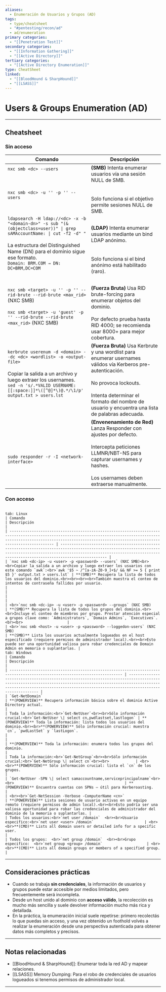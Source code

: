 ```yaml
---
aliases:
  - Enumeración de Usuarios y Grupos (AD)
tags:
  - type/cheatsheet
  - "#pentesting/recon/ad"
  - ad/enumeration
primary categories:
  - "[[Penetration Test]]"
secondary categories:
  - "[[Information Gathering]]"
  - "[[Active Directory]]"
tertiary categories:
  - "[[Active Directory Enumeration]]"
type: CheatSheet
linked:
  - "[[BloodHound & SharpHound]]"
  - "[[LSASS]]"
---
```

# Users & Groups Enumeration (AD)

***

## Cheatsheet

### Sin acceso

| Comando                                                                                                                                                                                                                                                          | Descripción                                                                                                                                                                                                                                        |
| ---------------------------------------------------------------------------------------------------------------------------------------------------------------------------------------------------------------------------------------------------------------- | -------------------------------------------------------------------------------------------------------------------------------------------------------------------------------------------------------------------------------------------------- |
| `nxc smb <dc> --users`<br><br><br><br>`nxc smb <dc> -u '' -p '' --users`<br><br><br>                                                                                                                                                                             | **(SMB)** Intenta enumerar usuarios vía una sesión NULL de SMB. <br><br><br>Solo funciona si el objetivo permite sesiones NULL de SMB.<br>                                                                                                         |
| `ldapsearch -H ldap://<dc> -x -b "<domain-dn>" -s sub "(&(objectclass=user))" \| grep sAMAccountName: \| cut -f2 -d" "`<br><br>La estructura del Distinguished Name (DN) para el dominio sigue ese formato.<br>`Domain: BRM.COM → DN: DC=BRM,DC=COM`<br><br><br> | **(LDAP)** Intenta enumerar usuarios mediante un bind LDAP anónimo. <br><br><br>Solo funciona si el bind anónimo está habilitado (raro).                                                                                                           |
| `nxc smb <target> -u '' -p '' --rid-brute --rid-brute <max_rid>` (NXC SMB)<br><br>`nxc smb <target> -u 'guest' -p '' --rid-brute --rid-brute <max_rid>` (NXC SMB)<br><br><br>                                                                                    | **(Fuerza Bruta)** Usa RID brute-forcing para enumerar objetos del dominio. <br><br>Por defecto prueba hasta RID 4000; se recomienda usar 8000+ para mejor cobertura.                                                                              |
| `kerbrute userenum -d <domain> --dc <dc> <wordlist> -o <output-file>`<br><br>Copiar la salida a un archivo y luego extraer los usernames.<br>`sed -n 's/.*VALID USERNAME:[[:space:]]*\([^@]*\)@.*/\1/p' output.txt > users.lst`<br><br><br>                      | **(Fuerza Bruta)** Usa Kerbrute y una wordlist para enumerar usernames válidos vía Kerberos pre-autenticación. <br><br>No provoca lockouts.<br><br>Intenta determinar el formato del nombre de usuario y encuentra una lista de palabras adecuada. |
| <br><br>`sudo responder -r -I <network-interface>`                                                                                                                                                                                                               | **(Envenenamiento de Red)** Lanza Responder con ajustes por defecto. <br><br>Intercepta peticiones LLMNR/NBT-NS para capturar usernames y hashes. <br><br>Los usernames deben extraerse manualmente.                                               |
### Con acceso

````tabs

tab: Linux
| Comando                                                                                                                                                                                                                                | Descripción                                                                                                                                                                                                                             |
| -------------------------------------------------------------------------------------------------------------------------------------------------------------------------------------------------------------------------------------- | --------------------------------------------------------------------------------------------------------------------------------------------------------------------------------------------------------------------------------------- |
| `nxc smb <dc-ip> -u <user> -p <password> --users` (NXC SMB)<br><br>Copiar la salida a un archivo y luego extraer los usuarios con este comando `awk`:<br>`awk '$5 ~ /^[a-zA-Z0-9_]+$/ && NF >= 5 { print $5 }' output.txt > users.lst` | **(SMB)** Recupera la lista de todos los usuarios del dominio.<br><br><br><br>También muestra el conteo de intentos de contraseña fallidos por usuario.                                                                                 |
|                                                                                                                                                                                                                                        |                                                                                                                                                                                                                                         |
| <br>`nxc smb <dc-ip> -u <user> -p <password> --groups` (NXC SMB)                                                                                                                                                                       | **(SMB)** Recupera la lista de todos los grupos del dominio.<br><br>Incluye el conteo de miembros por grupo. Prestar atención especial a grupos clave como: `Administrators`, `Domain Admins`, `Executives`.<br><br>                    |
| <br>`nxc smb <host> -u <user> -p <password> --loggedon-users` (NXC SMB)                                                                                                                                                                | **(SMB)** Lista los usuarios actualmente logueados en el host especificado (requiere permisos de administrador local).<br><br>Esto puede ser una oportunidad valiosa para robar credenciales de Domain Admin en memoria o suplantarlas. |
tab: Windows
| Comando                                                                                                                   | Descripción                                                                                                                                                                                                                                     |
| ------------------------------------------------------------------------------------------------------------------------- | ----------------------------------------------------------------------------------------------------------------------------------------------------------------------------------------------------------------------------------------------- |
| `Get-NetDomain`                                                                                                           | **(POWERVIEW)** Recupera información básica sobre el dominio Active Directory actual.                                                                                                                                                           |
| Toda la información:<br>`Get-NetUser`<br><br>Sólo información crucial:<br>`Get-NetUser \| select cn,pwdlastset,lastlogon` | **(POWERVIEW)** Toda la información: lista todos los usuarios del dominio.<br><br>**(POWERVIEW)** Sólo información crucial: muestra `cn`, `pwdLastSet` y `lastLogon`.                                                                           |
|                                                                                                                           | **(POWERVIEW)** Toda la información: enumera todos los grupos del dominio.                                                                                                                                                                      |
| Toda la información:<br>`Get-NetGroup`<br><br>Sólo información crucial:<br>`Get-NetGroup \| select cn`<br><br>            | <br><br>**(POWERVIEW)** Sólo información crucial: lista el `cn` de los grupos.                                                                                                                                                                  |
| `Get-NetUser -SPN \| select samaccountname,serviceprincipalname`<br><br>                                                  | **(POWERVIEW)** Encuentra cuentas con SPNs — útil para Kerberoasting.                                                                                                                                                                           |
| <br><br>`Get-NetSession -Verbose -ComputerName <cn>`                                                                      | **(POWERVIEW)** Lista sesiones de usuario activas en un equipo remoto (requiere permisos de admin local).<br><br>Esto podría ser una valiosa oportunidad para robar las credenciales de administrador del dominio de la memoria o suplantarlas. |
| Todos los usuarios:<br>`net user /domain`  <br><br>Usuario especifico:<br>`net user <user> /domain`                       | <br><br>**(CMD)** Lists all domain users or detailed info for a specific user.                                                                                                                                                                  |
| Todos los grupos:  <br>`net group /domain`  <br><br>Grupo especifico:  <br>`net group <group> /domain`                    | <br><br>**(CMD)** Lists all domain groups or members of a specified group.                                                                                                                                                                      |
````

---

## Consideraciones prácticas

- Cuando se trabaja **sin credenciales**, la información de usuarios y grupos puede estar accesible por medios limitados, pero frecuentemente será incompleta.  
- Desde un host unido al dominio con **acceso válido**, la recolección es mucho más sencilla y suele devolver información mucho más rica y detallada.  
- En la práctica, la enumeración inicial suele repetirse: primero recolectás lo que puedas sin acceso, y una vez obtenido un foothold volvés a realizar la enumeración desde una perspectiva autenticada para obtener datos más completos y precisos.

---

## Notas relacionadas

- [[BloodHound & SharpHound]]: Enumerar toda la red AD y mapear relaciones.  
- [[LSASS]] Memory Dumping: Para el robo de credenciales de usuarios logueados si tenemos permisos de administrador local.


---
